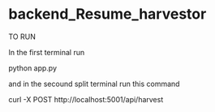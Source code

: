 # backend_Resume_harvestor


TO RUN

In the first terminal run 

python app.py

and in the secound split terminal run this command 

curl -X POST http://localhost:5001/api/harvest